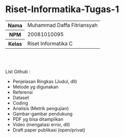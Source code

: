 # Riset-Informatika-Tugas-1
<table>
  <tr>
    <th>Nama</th>
    <td>Muhammad Daffa Fitriansyah</td>
  </tr>
  <tr>
    <th>NPM</th>
    <td>20081010095</td>
  </tr>
  <tr>
    <th>Kelas</th>
    <td>Riset Informatika C</td>
  </tr>
</table><br><br>

List Github :
- Penjelasan Ringkas (Judul, dll)
- Metode yg digunakan
- Referensi
- Dataset
- Coding
- Analisis (Metrik pengujian)
- Gambar-gambar pendukung
- PDF yg bisa ditampilkan
- Video (mengatasi error, dll)
- Draft paper publikasi (open/privat)
